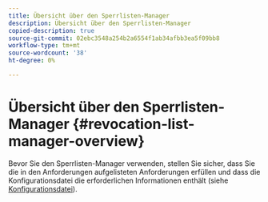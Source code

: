 ```yaml
---
title: Übersicht über den Sperrlisten-Manager
description: Übersicht über den Sperrlisten-Manager
copied-description: true
source-git-commit: 02ebc3548a254b2a6554f1ab34afbb3ea5f09bb8
workflow-type: tm+mt
source-wordcount: '38'
ht-degree: 0%

---
```


# Übersicht über den Sperrlisten-Manager {#revocation-list-manager-overview}

Bevor Sie den Sperrlisten-Manager verwenden, stellen Sie sicher, dass Sie die in den Anforderungen aufgelisteten Anforderungen erfüllen und dass die Konfigurationsdatei die erforderlichen Informationen enthält (siehe [Konfigurationsdatei](../policy-revocation-list-manager/revocation-config-file-props.md)).
